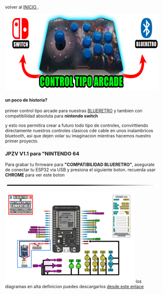 
volver al [INICIO ](index.md).

<img src="imagenes/arcade.png"
height="250">


#### un poco de historia?
primer control tipo arcade para nuestras [BLUERETRO](https://github.com/darthcloud/BlueRetro) y tambien con compatibilidad absoluta para **nintendo switch**

y esto nos permitira crear a futuro todo tipo de controles, convirttiendo directamente nuestros controles clasicos cde cable en unos inalambricos bluetooth, asi que dejen volar su imaginacion mientras hacemos nuestro primer proyecto.


### JPZV V1.1 para **"NINTENDO 64** 
Para grabar tu firmware para **"COMPATIBILIDAD BLUERETRO"**, asegurate de conectar tu ESP32 via USB y presiona el siguiente boton. recuerda usar **CHROME** para ver este boton


<script type="module" src="install-button.js?module"></script>
<esp-web-install-button manifest="firmware/firmware_build/N64-UNIVERSAL-JPZV/manifest.json"></esp-web-install-button>

<img src="imagenes/line.png"
height="5">



<img src="imagenes/diagrama-arcade-blueretro.jpg"
height="300">
los diagramas en alta definicion puedes descargarlos [desde este enlace](https://www.mundoyakara.com/2022/07/hacer-control-arcade-bluetooth.html)

